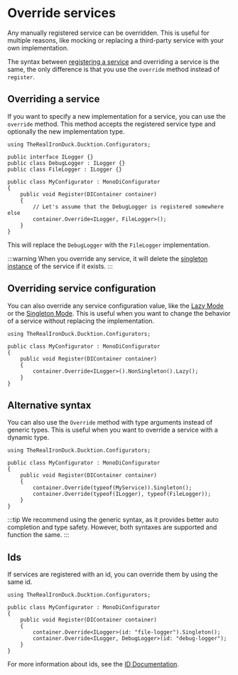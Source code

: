 # Override services

Any manually registered service can be overridden. This is useful for multiple reasons, like mocking or
replacing a third-party service with your own implementation.

The syntax between [registering a service](/basics/register-services) and overriding a service is the same, the only
difference is that you use the `override` method instead of `register`.

## Overriding a service

If you want to specify a new implementation for a service, you can use the `override` method. This method accepts the
registered service type and optionally the new implementation type.

```csharp{12}
using TheRealIronDuck.Ducktion.Configurators;

public interface ILogger {}
public class DebugLogger : ILogger {}
public class FileLogger : ILogger {}

public class MyConfigurator : MonoDiConfigurator
{
    public void Register(DIContainer container)
    {
        // Let's assume that the DebugLogger is registered somewhere else
        container.Override<ILogger, FileLogger>();
    }
}
```

This will replace the `DebugLogger` with the `FileLogger` implementation. 

:::warning
When you override any service, it will delete the [singleton instance](/services/singleton-services) of the service if
it exists.
:::

## Overriding service configuration

You can also override any service configuration value, like the [Lazy Mode](/services/lazy-loading) or the
[Singleton Mode](/services/singleton-services). This is useful when you want to change the behavior of a service without
replacing the implementation.

```csharp{7}
using TheRealIronDuck.Ducktion.Configurators;

public class MyConfigurator : MonoDiConfigurator
{
    public void Register(DIContainer container)
    {
        container.Override<ILogger>().NonSingleton().Lazy();
    }
}
```

## Alternative syntax

You can also use the `Override` method with type arguments instead of generic types. This is useful when you want to
override a service with a dynamic type.

```csharp{7,8}
using TheRealIronDuck.Ducktion.Configurators;

public class MyConfigurator : MonoDiConfigurator
{
    public void Register(DIContainer container)
    {
        container.Override(typeof(MyService)).Singleton();
        container.Override(typeof(ILogger), typeof(FileLogger));
    }
}
```

:::tip
We recommend using the generic syntax, as it provides better auto completion and type safety. However, both syntaxes
are supported and function the same.
:::

## Ids

If services are registered with an id, you can override them by using the same id.

```csharp{7,8}
using TheRealIronDuck.Ducktion.Configurators;

public class MyConfigurator : MonoDiConfigurator
{
    public void Register(DIContainer container)
    {
        container.Override<ILogger>(id: "file-logger").Singleton();
        container.Override<ILogger, DebugLogger>(id: "debug-logger");
    }
}
```

For more information about ids, see the [ID Documentation](/services/service-ids).
